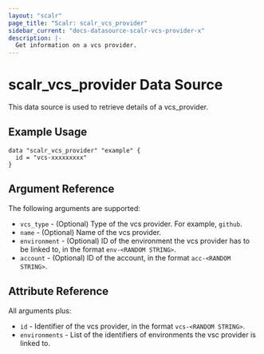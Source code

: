 ```yaml
---
layout: "scalr"
page_title: "Scalr: scalr_vcs_provider"
sidebar_current: "docs-datasource-scalr-vcs-provider-x"
description: |-
  Get information on a vcs provider.
---
```


# scalr_vcs_provider Data Source

This data source is used to retrieve details of a vcs_provider.

## Example Usage

```hcl
data "scalr_vcs_provider" "example" {
  id = "vcs-xxxxxxxxx"
}
```

## Argument Reference

The following arguments are supported:

* `vcs_type` - (Optional) Type of the vcs provider. For example, `github`.
* `name` - (Optional) Name of the vcs provider.
* `environment` - (Optional) ID of the environment the vcs provider has to be linked to, in the format `env-<RANDOM STRING>`.
* `account` - (Optional) ID of the account, in the format `acc-<RANDOM STRING>`.

## Attribute Reference

All arguments plus:

* `id` - Identifier of the vcs provider, in the format `vcs-<RANDOM STRING>`.
* `environments` - List of the identifiers of environments the vsc provider is linked to.
